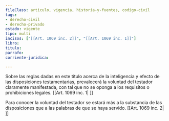 ```yaml
---
fileClass: articulo, vigencia, historia-y-fuentes, codigo-civil
tags:
- derecho-civil
- derecho-privado
estado: vigente
tipo: multi
incisos: ["[[Art. 1069 inc. 2]]", "[[Art. 1069 inc. 1]]"]
libro:
titulo:
parrafo:
corriente-juridica:

---
```

Sobre las reglas dadas en este título acerca de la inteligencia y efecto de las disposiciones testamentarias, prevalecerá la voluntad del testador claramente manifestada, con tal que no se oponga a los requisitos o prohibiciones legales. [[Art. 1069 inc. 1| ]]

Para conocer la voluntad del testador se estará más a la substancia de las disposiciones que a las palabras de que se haya servido. [[Art. 1069 inc. 2| ]]